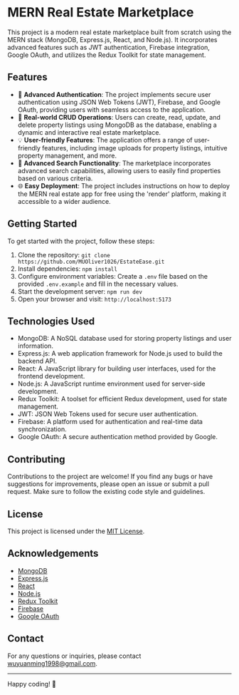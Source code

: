 # MERN Real Estate Marketplace

This project is a modern real estate marketplace built from scratch using the MERN stack (MongoDB, Express.js, React, and Node.js). It incorporates advanced features such as JWT authentication, Firebase integration, Google OAuth, and utilizes the Redux Toolkit for state management.

## Features

- 🔑 **Advanced Authentication**: The project implements secure user authentication using JSON Web Tokens (JWT), Firebase, and Google OAuth, providing users with seamless access to the application.
- 🏡 **Real-world CRUD Operations**: Users can create, read, update, and delete property listings using MongoDB as the database, enabling a dynamic and interactive real estate marketplace.
- 💡 **User-friendly Features**: The application offers a range of user-friendly features, including image uploads for property listings, intuitive property management, and more.
- 🚀 **Advanced Search Functionality**: The marketplace incorporates advanced search capabilities, allowing users to easily find properties based on various criteria.
- 🌐 **Easy Deployment**: The project includes instructions on how to deploy the MERN real estate app for free using the 'render' platform, making it accessible to a wider audience.

## Getting Started

To get started with the project, follow these steps:

1. Clone the repository: `git clone https://github.com/MUOliver1026/EstateEase.git`
2. Install dependencies: `npm install`
3. Configure environment variables: Create a `.env` file based on the provided `.env.example` and fill in the necessary values.
4. Start the development server: `npm run dev`
5. Open your browser and visit: `http://localhost:5173`

## Technologies Used

- MongoDB: A NoSQL database used for storing property listings and user information.
- Express.js: A web application framework for Node.js used to build the backend API.
- React: A JavaScript library for building user interfaces, used for the frontend development.
- Node.js: A JavaScript runtime environment used for server-side development.
- Redux Toolkit: A toolset for efficient Redux development, used for state management.
- JWT: JSON Web Tokens used for secure user authentication.
- Firebase: A platform used for authentication and real-time data synchronization.
- Google OAuth: A secure authentication method provided by Google.

## Contributing

Contributions to the project are welcome! If you find any bugs or have suggestions for improvements, please open an issue or submit a pull request. Make sure to follow the existing code style and guidelines.

## License

This project is licensed under the [MIT License](LICENSE).

## Acknowledgements

- [MongoDB](https://www.mongodb.com/)
- [Express.js](https://expressjs.com/)
- [React](https://reactjs.org/)
- [Node.js](https://nodejs.org/)
- [Redux Toolkit](https://redux-toolkit.js.org/)
- [Firebase](https://firebase.google.com/)
- [Google OAuth](https://developers.google.com/identity/protocols/oauth2)

## Contact

For any questions or inquiries, please contact [wuyuanming1998@gmail.com](mailto:wuyuanming1998@gmail.com).

---

Happy coding! 🚀
